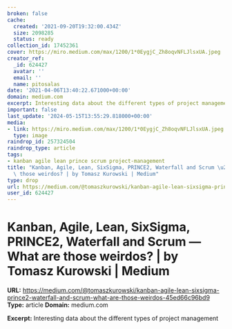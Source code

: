 ```yaml
---
broken: false
cache:
  created: '2021-09-20T19:32:00.434Z'
  size: 2098285
  status: ready
collection_id: 17452361
cover: https://miro.medium.com/max/1200/1*0EygjC_Zh8oqvNFLJlsxUA.jpeg
creator_ref:
  _id: 624427
  avatar: ''
  email: ''
  name: pitosalas
date: '2021-04-06T13:40:22.671000+00:00'
domain: medium.com
excerpt: Interesting data about the different types of project management
important: false
last_update: '2024-05-15T13:55:29.818000+00:00'
media:
- link: https://miro.medium.com/max/1200/1*0EygjC_Zh8oqvNFLJlsxUA.jpeg
  type: image
raindrop_id: 257324504
raindrop_type: article
tags:
- kanban agile lean prince scrum project-management
title: "Kanban, Agile, Lean, SixSigma, PRINCE2, Waterfall and Scrum \u2014 What are\
  \ those weirdos? | by Tomasz Kurowski | Medium"
type: drop
url: https://medium.com/@tomaszkurowski/kanban-agile-lean-sixsigma-prince2-waterfall-and-scrum-what-are-those-weirdos-45ed66c96bd9
user_id: 624427
---
```


# Kanban, Agile, Lean, SixSigma, PRINCE2, Waterfall and Scrum — What are those weirdos? | by Tomasz Kurowski | Medium

**URL:** https://medium.com/@tomaszkurowski/kanban-agile-lean-sixsigma-prince2-waterfall-and-scrum-what-are-those-weirdos-45ed66c96bd9
**Type:** article
**Domain:** medium.com

**Excerpt:** Interesting data about the different types of project management
